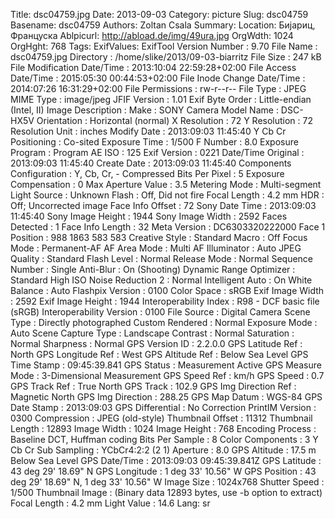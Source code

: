 Title: dsc04759.jpg
Date: 2013-09-03
Category: picture
Slug: dsc04759
Basename: dsc04759
Authors: Zoltan Csala
Summary:
Location: Бијариц, Француска
Ablpicurl: http://abload.de/img/49ura.jpg
OrgWdth: 1024
OrgHght: 768
Tags:
ExifValues: ExifTool Version Number : 9.70
            File Name : dsc04759.jpg
            Directory : /home/slike/2013/09-03-biarritz
            File Size : 247 kB
            File Modification Date/Time : 2013:10:04 22:59:28+02:00
            File Access Date/Time : 2015:05:30 00:44:53+02:00
            File Inode Change Date/Time : 2014:07:26 16:31:29+02:00
            File Permissions : rw-r--r--
            File Type : JPEG
            MIME Type : image/jpeg
            JFIF Version : 1.01
            Exif Byte Order : Little-endian (Intel, II)
            Image Description :
            Make : SONY
            Camera Model Name : DSC-HX5V
            Orientation : Horizontal (normal)
            X Resolution : 72
            Y Resolution : 72
            Resolution Unit : inches
            Modify Date : 2013:09:03 11:45:40
            Y Cb Cr Positioning : Co-sited
            Exposure Time : 1/500
            F Number : 8.0
            Exposure Program : Program AE
            ISO : 125
            Exif Version : 0221
            Date/Time Original : 2013:09:03 11:45:40
            Create Date : 2013:09:03 11:45:40
            Components Configuration : Y, Cb, Cr, -
            Compressed Bits Per Pixel : 5
            Exposure Compensation : 0
            Max Aperture Value : 3.5
            Metering Mode : Multi-segment
            Light Source : Unknown
            Flash : Off, Did not fire
            Focal Length : 4.2 mm
            HDR : Off; Uncorrected image
            Face Info Offset : 72
            Sony Date Time : 2013:09:03 11:45:40
            Sony Image Height : 1944
            Sony Image Width : 2592
            Faces Detected : 1
            Face Info Length : 32
            Meta Version : DC6303320222000
            Face 1 Position : 988 1863 583 583
            Creative Style : Standard
            Macro : Off
            Focus Mode : Permanent-AF
            AF Area Mode : Multi
            AF Illuminator : Auto
            JPEG Quality : Standard
            Flash Level : Normal
            Release Mode : Normal
            Sequence Number : Single
            Anti-Blur : On (Shooting)
            Dynamic Range Optimizer : Standard
            High ISO Noise Reduction 2 : Normal
            Intelligent Auto : On
            White Balance : Auto
            Flashpix Version : 0100
            Color Space : sRGB
            Exif Image Width : 2592
            Exif Image Height : 1944
            Interoperability Index : R98 - DCF basic file (sRGB)
            Interoperability Version : 0100
            File Source : Digital Camera
            Scene Type : Directly photographed
            Custom Rendered : Normal
            Exposure Mode : Auto
            Scene Capture Type : Landscape
            Contrast : Normal
            Saturation : Normal
            Sharpness : Normal
            GPS Version ID : 2.2.0.0
            GPS Latitude Ref : North
            GPS Longitude Ref : West
            GPS Altitude Ref : Below Sea Level
            GPS Time Stamp : 09:45:39.841
            GPS Status : Measurement Active
            GPS Measure Mode : 3-Dimensional Measurement
            GPS Speed Ref : km/h
            GPS Speed : 0.7
            GPS Track Ref : True North
            GPS Track : 102.9
            GPS Img Direction Ref : Magnetic North
            GPS Img Direction : 288.25
            GPS Map Datum : WGS-84
            GPS Date Stamp : 2013:09:03
            GPS Differential : No Correction
            PrintIM Version : 0300
            Compression : JPEG (old-style)
            Thumbnail Offset : 11312
            Thumbnail Length : 12893
            Image Width : 1024
            Image Height : 768
            Encoding Process : Baseline DCT, Huffman coding
            Bits Per Sample : 8
            Color Components : 3
            Y Cb Cr Sub Sampling : YCbCr4:2:2 (2 1)
            Aperture : 8.0
            GPS Altitude : 17.5 m Below Sea Level
            GPS Date/Time : 2013:09:03 09:45:39.841Z
            GPS Latitude : 43 deg 29' 18.69" N
            GPS Longitude : 1 deg 33' 10.56" W
            GPS Position : 43 deg 29' 18.69" N, 1 deg 33' 10.56" W
            Image Size : 1024x768
            Shutter Speed : 1/500
            Thumbnail Image : (Binary data 12893 bytes, use -b option to extract)
            Focal Length : 4.2 mm
            Light Value : 14.6
Lang: sr

